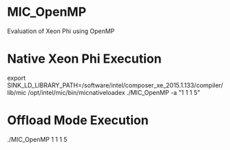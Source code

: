 # MIC_OpenMP
Evaluation of Xeon Phi using OpenMP

# Native Xeon Phi Execution
export SINK_LD_LIBRARY_PATH=/software/intel/composer_xe_2015.1.133/compiler/lib/mic
/opt/intel/mic/bin/micnativeloadex ./MIC_OpenMP -a "1 1 1 5"

# Offload Mode Execution
./MIC_OpenMP 1 1 1 5
